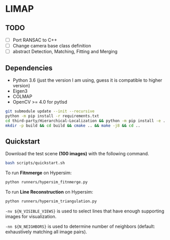 # LIMAP 

## TODO

* [ ] Port RANSAC to C++
* [ ] Change camera base class definition
* [ ] abstract Detection, Matching, Fitting and Merging 

## Dependencies
* Python 3.6 (just the version I am using, guess it is compatible to higher version)
* Eigen3
* COLMAP
* OpenCV >= 4.0 for pytlsd

```bash
git submodule update --init --recursive
python -m pip install -r requirements.txt
cd third-party/Hierarchical-Localization && python -m pip install -e . && cd ../..
mkdir -p build && cd build && cmake .. && make -j8 && cd ..
```

## Quickstart

Download the test scene **(100 images)** with the following command.
```bash
bash scripts/quickstart.sh
```

To run **Fitnmerge** on Hypersim:
```bash
python runners/hypersim_fitnmerge.py
```

To run **Line Reconstruction** on Hypersim:
```bash
python runners/hypersim_triangulation.py
```
``-nv ${N_VISIBLE_VIEWS}`` is used to select lines that have enough supporting images for visualization.

``-nn ${N_NEIGHBORS}`` is used to determine number of neighbors (default: exhaustively matching all image pairs).

